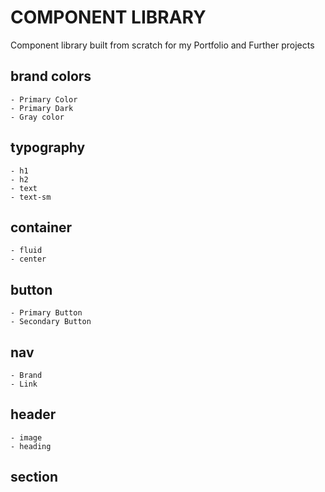 # COMPONENT LIBRARY

Component library built from scratch for my Portfolio and Further projects

## brand colors

```
- Primary Color
- Primary Dark
- Gray color
```

## typography

```
- h1
- h2
- text
- text-sm
```

## container

```
- fluid
- center
```

## button

```
- Primary Button
- Secondary Button
```

## nav

```
- Brand
- Link
```

## header

```
- image
- heading
```

## section